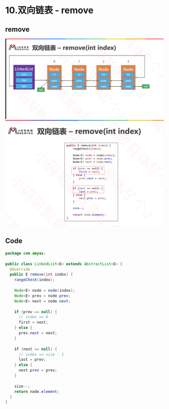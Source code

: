 # 10.双向链表 - remove

## remove

<img src="https://raw.githubusercontent.com/Amyas/picgo-bed/master/amyas.github.io/112022-08-24-15-51-49.png" alt="112022-08-24-15-51-49" width="" height="" />

<img src="https://raw.githubusercontent.com/Amyas/picgo-bed/master/amyas.github.io/112022-08-24-15-52-08.png" alt="112022-08-24-15-52-08" width="" height="" />

## Code

```java
package com.amyas;

public class LinkedList<E> extends AbstractList<E> {
  @Override
  public E remove(int index) {
    rangeCheck(index);

    Node<E> node = node(index);
    Node<E> prev = node.prev;
    Node<E> next = node.next;

    if (prev == null) {
      // index == 0
      first = next;
    } else {
      prev.next = next;
    }

    if (next == null) {
      // index == size - 1
      last = prev;
    } else {
      next.prev = prev;
    }

    size--;
    return node.element;
  }
}
```
